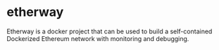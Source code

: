 # etherway
Etherway is a docker project that can be used to build a self-contained Dockerized Ethereum network with monitoring and debugging.
